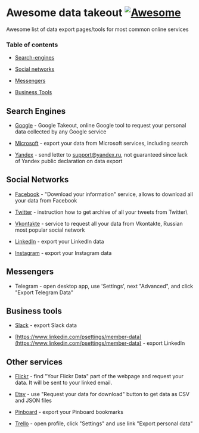 # Awesome data takeout  [![Awesome](https://cdn.rawgit.com/sindresorhus/awesome/d7305f38d29fed78fa85652e3a63e154dd8e8829/media/badge.svg)](https://github.com/sindresorhus/awesome)

Awesome list of data export pages/tools for most common online services

### Table of contents

* [Search-engines](#search-engines)

* [Social networks](#social-networks)

* [Messengers](#messengers)

* [Business Tools](#business-tools)

## Search Engines

* [Google]([https://takeout.google.com](https://takeout.google.com)) - Google Takeout, online Google tool to request your personal data collected by any Google service

* [Microsoft]([https://account.microsoft.com/privacy/export](https://account.microsoft.com/privacy/activity-history?view=voice)) - export your data from Microsoft services, including search

* [Yandex](https://yandex.ru) - send letter to support@yandex.ru, not guaranteed since lack of Yandex public declaration on data export

## Social Networks

* [Facebook](https://www.facebook.com/dyi/) - "Download your information" service, allows to download all your data from Facebook

* [Twitter]([https://help.twitter.com/en/managing-your-account/how-to-download-your-twitter-archive](https://help.twitter.com/en/managing-your-account/how-to-download-your-twitter-archive)) - instruction how to get archive of all your tweets from Twitter\

* [Vkontakte](https://vk.com/data_protection) - service to request all your data from Vkontakte, Russian most popular social network
* [LinkedIn](https://www.linkedin.com/psettings/member-data) - export your LinkedIn data
* [Instagram](https://www.instagram.com/download/request/) - export your Instagram data

## Messengers
* Telegram - open desktop app, use 'Settings', next "Advanced", and click "Export Telegram Data"

## Business tools

* [Slack]([https://slack.com/intl/en-fr/help/articles/201658943](https://slack.com/intl/en-fr/help/articles/201658943)) - export Slack data 

* [https://www.linkedin.com/psettings/member-data](https://www.linkedin.com/psettings/member-data) - export LinkedIn

## Other services
* [Flickr](https://www.flickr.com/account/) - find "Your Flickr Data" part of the webpage and request your data. It will be sent to your linked email.

* [Etsy](https://www.etsy.com/your/account/privacy) - use "Request your data for download" button to get data as CSV and JSON files

* [Pinboard](https://pinboard.in/settings/backup) - export your Pinboard bookmarks

* [Trello](https://trello.com) - open profile, click "Settings" and use link "Export personal data"

